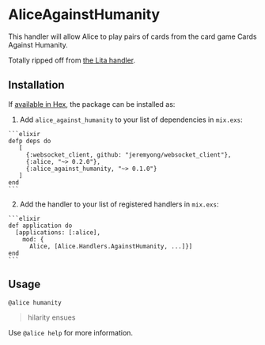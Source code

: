 # AliceAgainstHumanity

This handler will allow Alice to play pairs of cards from the card game Cards Against Humanity.

Totally ripped off from [the Lita handler](https://github.com/muyjohno/lita-against-humanity).

## Installation

If [available in Hex](https://hex.pm/packages/alice_against_humanity), the package can be installed as:

  1. Add `alice_against_humanity` to your list of dependencies in `mix.exs`:

    ```elixir
    defp deps do
       [
         {:websocket_client, github: "jeremyong/websocket_client"},
         {:alice, "~> 0.2.0"},
         {:alice_against_humanity, "~> 0.1.0"}
       ]
    end
    ```

  2. Add the handler to your list of registered handlers in `mix.exs`:

    ```elixir
    def application do
      [applications: [:alice],
        mod: {
          Alice, [Alice.Handlers.AgainstHumanity, ...]}]
    end
    ```

## Usage

`@alice humanity`
> hilarity ensues

Use `@alice help` for more information.
